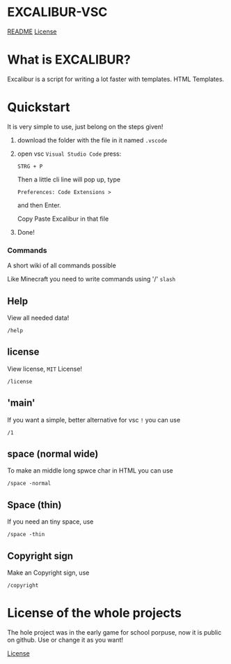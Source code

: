 # EXCALIBUR-VSC

[README](README.md)
[License](LICENSE)

# What is EXCALIBUR?

Excalibur is a script for writing a lot faster with templates. HTML Templates.

# Quickstart

It is very simple to use, just belong on the steps given!

1. download the folder with the file in it named `.vscode`

2. open vsc ```Visual Studio Code``` press:

    ```shell
    STRG + P
    ```

     Then a little cli line will pop up, type

    ```shell
    Preferences: Code Extensions >
    ``` 

    and then Enter. 

    Copy Paste Excalibur in that file

4. Done!
### Commands

A short wiki of all commands possible

Like Minecraft you need to write commands using '/' ```slash```

## Help
View all needed data!
```excalibur
/help
```

## license
View license, ```MIT``` License!
```excalibur
/license
```

## 'main'
If you want a simple, better alternative for vsc ```!``` you can use
```excalibur
/1
```

## space (normal wide)
To make an middle long spwce char in HTML you can use
```excalibur
/space -normal
```

## Space (thin)
If you need an tiny space, use
```excalibur
/space -thin
```

## Copyright sign
Make an Copyright sign, use
```excalibur
/copyright
```

# License of the whole projects
The hole project was in the early game for school porpuse, now it is public on github. Use or change it as you want!

[License](https://de.m.wikipedia.org/wiki/MIT-Lizenz)